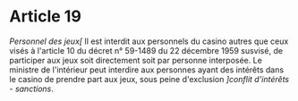 # Article 19

*Personnel des jeux[*    Il est interdit aux personnels du casino autres que ceux visés à l'article 10 du décret n° 59-1489 du 22 décembre 1959 susvisé, de participer aux jeux soit directement soit par personne interposée. Le ministre de l'intérieur peut interdire aux personnes ayant des intérêts dans le casino de prendre part aux jeux, sous peine d'exclusion *]conflit d'intérêts - sanctions*.
